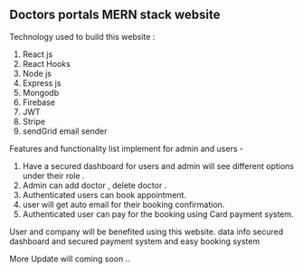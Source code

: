 <h2>Doctors portals MERN stack website </h2>
<p>Technology used to build this website : </p>
    <ol>
        <li>React js</li>
        <li>React Hooks</li>
        <li>Node js </li>
        <li>Express js</li>
        <li>Mongodb</li>
        <li>Firebase</li>
        <li>JWT</li>
        <li>Stripe</li>
        <li>sendGrid email sender</li>
    </ol>

<p>Features and functionality list implement for admin and users  -</p>
   <ol>
        <li>Have a secured dashboard for users and admin will see different options under their role .  </li>
        <li>Admin can add doctor , delete doctor . </li>
        <li>Authenticated users can book appointment. </li>
        <li>user will get auto email for their booking confirmation.</li>
        <li>Authenticated user can pay for the booking using Card payment system.  </li>
        </ol>
       
    
<p> User and company will be benefited using this website. data info secured dashboard and secured payment system and easy booking system </p>
<p> More Update will coming soon ..</p>
